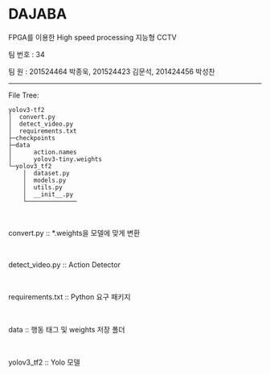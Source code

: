  # DAJABA
  FPGA를 이용한 High speed processing 지능형 CCTV

  팀 번호 : 34

  팀 원 : 201524464 박종욱, 201524423 김문석, 201424456 박성찬

------------------------------------------------

File Tree: 

```
yolov3-tf2
│  convert.py                                             
│  detect_video.py
│  requirements.txt
├─checkpoints
├─data
│      action.names
│      yolov3-tiny.weights      
└─yolov3_tf2
    │  dataset.py
    │  models.py
    │  utils.py
    │  __init__.py
    └──────────────
```

<br>

convert.py  				::       *.weights을 모델에 맞게 변환 

<br>

detect_video.py 		::       Action Detector

<br>

requirements.txt	   ::       Python 요구 패키지 

<br>

data							 ::       행동 태그 및  weights 저장 폴더

<br>

yolov3_tf2				  ::        Yolo 모델 

<br>